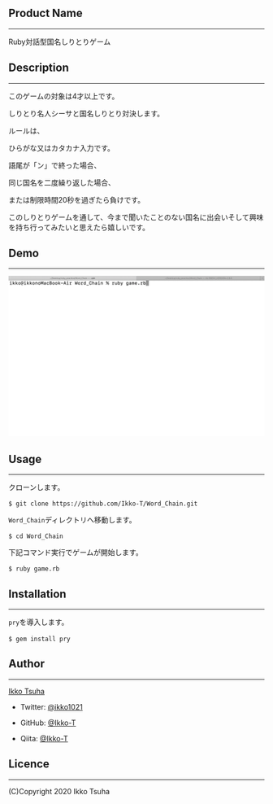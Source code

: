 ## Product Name
---
Ruby対話型国名しりとりゲーム

## Description
---
このゲームの対象は4才以上です。

しりとり名人シーサと国名しりとり対決します。

ルールは、

ひらがな又はカタカナ入力です。

語尾が「ン」で終った場合、

同じ国名を二度繰り返した場合、

または制限時間20秒を過ぎたら負けです。

このしりとりゲームを通して、今まで聞いたことのない国名に出会いそして興味を持ち行ってみたいと思えたら嬉しいです。

## Demo
---
![Screenshot](DEMO.gif)

## Usage
---
クローンします。
```
$ git clone https://github.com/Ikko-T/Word_Chain.git
```
`Word_Chain`ディレクトリへ移動します。
```
$ cd Word_Chain
```
下記コマンド実行でゲームが開始します。
```
$ ruby game.rb
```

## Installation
---
`pry`を導入します。

`$ gem install pry`

## Author
---
[Ikko Tsuha](https://github.com/Ikko-T)

- Twitter: <a href="https://twitter.com/ikko1021" target="_blank" rel="noopener">@ikko1021</a>

- GitHub: <a href="https://github.com/Ikko-T" target="_blank" rel="noopener">@Ikko-T</a>

- Qiita: <a href="https://qiita.com/Ikko-T" target="_blank" rel="noopener">@Ikko-T</a>

## Licence
---

(C)Copyright 2020 Ikko Tsuha
